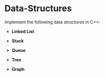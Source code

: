 # Data-Structures

Implement the following data structures in C++:
- **Linked List**

- **Stack**

- **Queue**

- **Tree**

- **Graph**
